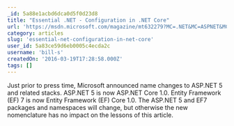 ```yaml
---
_id: 5a88e1acbd6dca0d5f0d23d8
title: "Essential .NET - Configuration in .NET Core"
url: 'https://msdn.microsoft.com/magazine/mt632279?MC=.NET&MC=ASPNET&MC=Open'
category: articles
slug: 'essential-net-configuration-in-net-core'
user_id: 5a83ce59d6eb0005c4ecda2c
username: 'bill-s'
createdOn: '2016-03-19T17:28:58.000Z'
tags: []
---
```


Just prior to press time, Microsoft announced name changes to ASP.NET 5 and related stacks. ASP.NET 5 is now ASP.NET Core 1.0. Entity Framework (EF) 7 is now Entity Framework (EF) Core 1.0. The ASP.NET 5 and EF7 packages and namespaces will change, but otherwise the new nomenclature has no impact on the lessons of this article.
